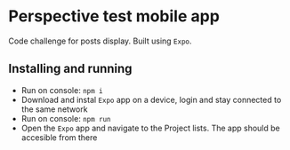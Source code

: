 # Perspective test mobile app

Code challenge for posts display. 
Built using `Expo`.

## Installing and running

- Run on console: `npm i`
- Download and instal `Expo` app on a device, login and stay connected to the same network
- Run on console: `npm run`
- Open the `Expo` app and navigate to the Project lists. The app should be accesible from there 

